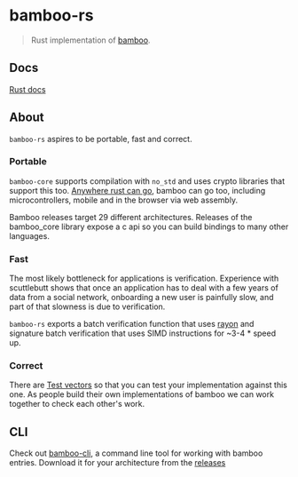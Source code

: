 # bamboo-rs

> Rust implementation of [bamboo](https://github.com/AljoschaMeyer/bamboo).

## Docs
[Rust docs](https://pietgeursen.github.io/bamboo-rs/bamboo_core/)

## About

`bamboo-rs` aspires to be portable, fast and correct.

### Portable

`bamboo-core` supports compilation with `no_std` and uses crypto libraries that support this too. [Anywhere rust can go](https://forge.rust-lang.org/release/platform-support.html), bamboo can go too, including microcontrollers, mobile and in the browser via web assembly.

Bamboo releases target 29 different architectures. Releases of the bamboo_core library expose a c api so you can build bindings to many other languages.

### Fast

The most likely bottleneck for applications is verification. Experience with scuttlebutt shows that once an application has to deal with a few years of data from a social network, onboarding a new user is painfully slow, and part of that slowness is due to verification. 

`bamboo-rs` exports a batch verification function that uses [rayon](https://docs.rs/rayon) and signature batch verification that uses SIMD instructions for ~3-4 * speed up.

### Correct

There are [Test vectors](./test_vectors/test_vectors.md) so that you can test your implementation against this one. As people build their own implementations of bamboo we can work together to check each other's work.

## CLI

Check out [bamboo-cli](./bamboo-cli), a command line tool for working with bamboo entries. Download it for your architecture from the [releases](https://github.com/pietgeursen/bamboo-rs/releases)
